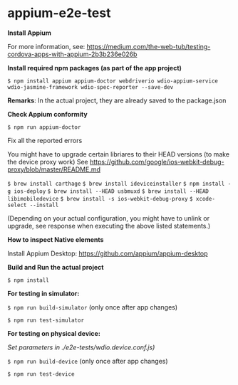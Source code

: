 # appium-e2e-test

**Install Appium**

For more information, see: https://medium.com/the-web-tub/testing-cordova-apps-with-appium-2b3b236e026b

**Install required npm packages (as part of the app project)**

```$ npm install appium appium-doctor webdriverio wdio-appium-service wdio-jasmine-framework wdio-spec-reporter --save-dev```

**Remarks**: In the actual project, they are already saved to the package.json

**Check Appium conformity**

```$ npm run appium-doctor```

Fix all the reported errors

You might have to upgrade certain libriares to their HEAD versions (to make the device proxy work)
See https://github.com/google/ios-webkit-debug-proxy/blob/master/README.md

```$ brew install carthage```
```$ brew install ideviceinstaller```
```$ npm install -g ios-deploy```
```$ brew install --HEAD usbmuxd```
```$ brew install --HEAD libimobiledevice```
```$ brew install -s ios-webkit-debug-proxy```
```$ xcode-select --install```

(Depending on your actual configuration, you might have to unlink or upgrade, see response when executing the above listed statements.)

**How to inspect Native elements**

Install Appium Desktop: https://github.com/appium/appium-desktop

**Build and Run the actual project**

```$ npm install```

**For testing in simulator:**

```$ npm run build-simulator``` (only once after app changes)

```$ npm run test-simulator```

**For testing on physical device:**

*Set parameters in ./e2e-tests/wdio.device.conf.js)*

```$ npm run build-device```  (only once after app changes)

```$ npm run test-device```
